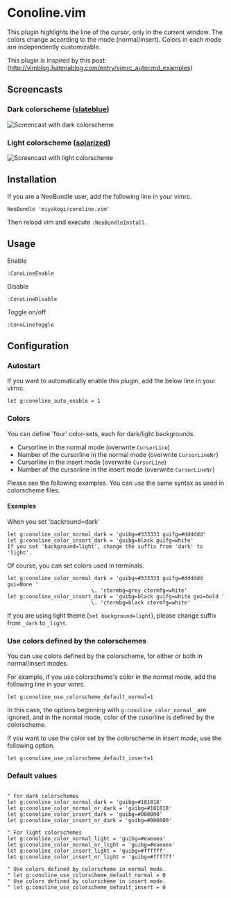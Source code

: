 Conoline.vim
============

This plugin highlights the line of the cursor, only in the current window. The colors change according to the mode (normal/insert). Colors in each mode are independently customizable.

This plugin is inspired by this post:  
(http://vimblog.hatenablog.com/entry/vimrc_autocmd_examples)

Screencasts
------------

### Dark colorscheme ([slateblue](https://github.com/miyakogi/slateblue.vim))

![Screencast with dark colorscheme](./images/dark.gif "With dark colorscheme")

### Light colorscheme ([solarized](https://github.com/altercation/vim-colors-solarized))

![Screencast with light colorscheme](./images/light.gif "With light colorscheme")

Installation
------------

If you are a NeoBundle user, add the following line in your vimrc.

```vim
NeoBundle 'miyakogi/conoline.vim'
```

Then reload vim and execute `:NeoBundleInstall`.

Usage
-----

Enable

```vim
:ConoLineEnable
```

Disable
```vim
:ConoLineDisable
```

Toggle on/off

```vim
:ConoLineToggle
```

Configuration
-------------

### Autostart

If you want to automatically enable this plugin, add the below line in your vimrc.

```vim
let g:conoline_auto_enable = 1
```

### Colors

You can define 'four' color-sets, each for dark/light backgrounds.

- Cursorline in the normal mode (overwrite `CursorLine`)
- Number of the cursorline in the normal mode (overwrite `CursorLineNr`)
- Cursorline in the insert mode (overwrite `CursorLine`)
- Number of the cursorline in the insert mode (overwrite `CursorLineNr`)

Please see the following examples. You can use the same syntax as used in colorscheme files.

#### Examples

When you set 'backround=dark'

```vim
let g:conoline_color_normal_dark = 'guibg=#333333 guifg=#dddddd'
let g:conoline_color_insert_dark = 'guibg=black guifg=white'
If you set 'background=light', change the suffix from 'dark' to 'light'.
```

Of course, you can set colors used in terminals.

```vim
let g:conoline_color_normal_dark = 'guibg=#333333 guifg=#dddddd gui=None '
                           \. 'ctermbg=grey ctermfg=white'
let g:conoline_color_insert_dark = 'guibg=black guifg=white gui=bold '
                           \. 'ctermbg=black ctermfg=white'
```

If you are using light theme (`set background=light`), please change suffix from `_dark` to `_light`.

### Use colors defined by the colorschemes

You can use colors defined by the colorscheme, for either or both in normal/insert modes.

For example, if you use colorscheme's color in the normal mode, add the following line in your vimrc.

```vim
let g:conoline_use_colorscheme_default_normal=1
```

In this case, the options beginning with `g:conoline_color_normal_` are ignored, and in the normal mode, color of the cusorline is defined by the colorscheme.

If you want to use the color set by the colorscheme in insert mode, use the following option.

```vim
let g:conoline_use_colorscheme_default_insert=1
```


### Default values

```vim

" For dark colorschemes
let g:conoline_color_normal_dark = 'guibg=#181818'
let g:conoline_color_normal_nr_dark = 'guibg=#181818'
let g:conoline_color_insert_dark = 'guibg=#000000'
let g:conoline_color_insert_nr_dark = 'guibg=#000000'

" For light colorschemes
let g:conoline_color_normal_light = 'guibg=#eaeaea'
let g:conoline_color_normal_nr_light = 'guibg=#eaeaea'
let g:conoline_color_insert_light = 'guibg=#ffffff'
let g:conoline_color_insert_nr_light = 'guibg=#ffffff'

" Use colors defined by colorscheme in normal mode.
" let g:conoline_use_colorscheme_default_normal = 0
" Use colors defined by colorscheme in insert mode.
" let g:conoline_use_colorscheme_default_insert = 0
```
